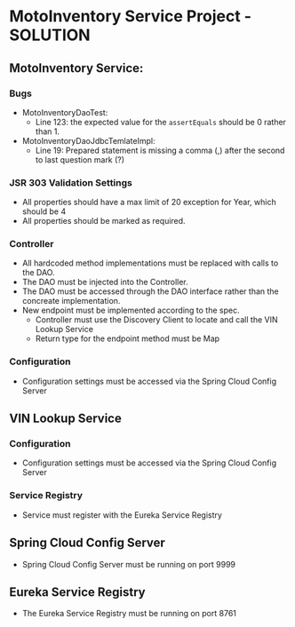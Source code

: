 # MotoInventory Service Project - SOLUTION

## MotoInventory Service:

### Bugs

* MotoInventoryDaoTest:
  * Line 123: the expected value for the ```assertEquals``` should be 0 rather than 1.
* MotoInventoryDaoJdbcTemlateImpl:
  * Line 19: Prepared statement is missing a comma (,) after the second to last question mark (?)

### JSR 303 Validation Settings

* All properties should have a max limit of 20 exception for Year, which should be 4
* All properties should be marked as required.

### Controller

* All hardcoded method implementations must be replaced with calls to the DAO.
* The DAO must be injected into the Controller.
* The DAO must be accessed through the DAO interface rather than the concreate implementation.
* New endpoint must be implemented according to the spec.
  * Controller must use the Discovery Client to locate and call the VIN Lookup Service
  * Return type for the endpoint method must be Map

### Configuration

* Configuration settings must be accessed via the Spring Cloud Config Server

## VIN Lookup Service

### Configuration

* Configuration settings must be accessed via the Spring Cloud Config Server

### Service Registry

* Service must register with the Eureka Service Registry

## Spring Cloud Config Server

* Spring Cloud Config Server must be running on port 9999

## Eureka Service Registry

* The Eureka Service Registry must be running on port 8761